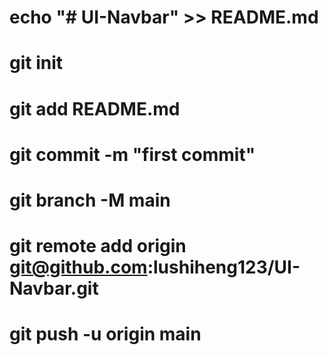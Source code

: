 # echo "# UI-Navbar" >> README.md

# git init

# git add README.md

# git commit -m "first commit"

# git branch -M main

# git remote add origin git@github.com:lushiheng123/UI-Navbar.git

# git push -u origin main

#
